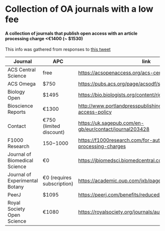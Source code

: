 # Collection of OA journals with a low fee


#### A collection of journals that publish open access with an article processing charge <€1400 (~ $1530) 

This info was gathered from responses to [this tweet](https://twitter.com/joachimgoedhart/status/1167874858094514176)


|Journal | APC|link|
|---|---|---|
|ACS Central Science|free|https://acsopenaccess.org/acs-central-science/|
|ACS Omega|$750|https://pubs.acs.org/page/acsodf/submission/authors.html|
|Biology Open| $1495|https://bio.biologists.org/content/rights-permissions|
|Bioscience Reports| €1300|http://www.portlandpresspublishing.com/content/open-access-policy|
|Contact|€750 (limited discount)|https://uk.sagepub.com/en-gb/eur/contact/journal203428|
|F1000 Research|$150-$1000|https://f1000research.com/for-authors/article-processing-charges|
|Journal of Biomedical Science|€0|https://jbiomedsci.biomedcentral.com/about|
|Journal of Experimental Botany|€0 (requires subscription) |https://academic.oup.com/jxb/pages/General_Instructions|
|PeerJ|$1095|https://peerj.com/benefits/reduced-cost-publishing/|
|Royal Society Open Science|€1080|https://royalsociety.org/journals/authors/open-access/|


